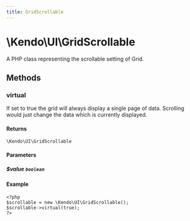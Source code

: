 ```yaml
---
title: GridScrollable
---
```


# \Kendo\UI\GridScrollable

A PHP class representing the scrollable setting of Grid.


## Methods

### virtual
If set to true the grid will always display a single page of data. Scrolling would just change the data which is currently displayed.

#### Returns
`\Kendo\UI\GridScrollable`

#### Parameters

##### $value `boolean`



#### Example 
    <?php
    $scrollable = new \Kendo\UI\GridScrollable();
    $scrollable->virtual(true);
    ?>

